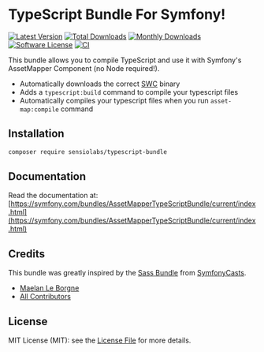 # TypeScript Bundle For Symfony!

[![Latest Version](https://img.shields.io/github/release/sensiolabs/AssetMapperTypeScriptBundle.svg?style=flat-square)](https://github.com/sensiolabs/AssetMapperTypeScriptBundle/releases)
[![Total Downloads](https://poser.pugx.org/sensiolabs/typescript-bundle/downloads)](https://packagist.org/packages/sensiolabs/typescript-bundle)
[![Monthly Downloads](https://poser.pugx.org/sensiolabs/typescript-bundle/d/monthly.png)](https://packagist.org/packages/sensiolabs/typescript-bundle)
[![Software License](https://img.shields.io/badge/license-MIT-brightgreen.svg?style=flat-square)](LICENCE)
[![CI](https://github.com/sensiolabs/AssetMapperTypeScriptBundle/actions/workflows/ci.yaml/badge.svg?branch=main)](https://github.com/sensiolabs/AssetMapperTypeScriptBundle/actions/workflows/ci.yaml?query=branch%3Amain)

This bundle allows you to compile TypeScript and use it with Symfony's AssetMapper Component
(no Node required!).

- Automatically downloads the correct [SWC](https://github.com/swc-project/swc) binary
- Adds a ``typescript:build`` command to compile your typescript files
- Automatically compiles your typescript files when you run ``asset-map:compile`` command

## Installation
```bash
composer require sensiolabs/typescript-bundle
```

## Documentation

Read the documentation at: [https://symfony.com/bundles/AssetMapperTypeScriptBundle/current/index.html](https://symfony.com/bundles/AssetMapperTypeScriptBundle/current/index.html)

## Credits
This bundle was greatly inspired by the [Sass Bundle](https://github.com/SymfonyCasts/sass-bundle) from [SymfonyCasts](https://github.com/SymfonyCasts).
- [Maelan Le Borgne](https://github.com/maelanleborgne)
- [All Contributors](../../contributors)

## License

MIT License (MIT): see the [License File](LICENSE) for more details.
